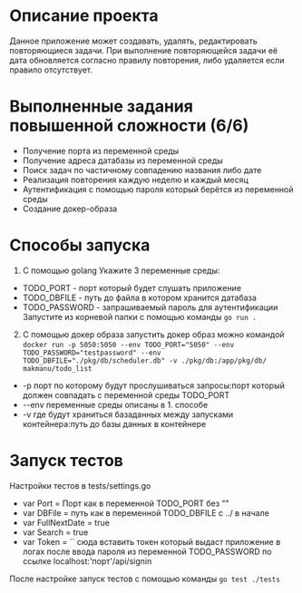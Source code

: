 # Описание проекта

Данное приложение может создавать, удалять, редактировать повторяющиеся задачи.
При выполнение повторяющейся задачи её дата обновляется согласно правилу повторения, либо удаляется если правило отсутствует.

# Выполненные задания повышенной сложности (6/6)

- Получение порта из переменной среды
- Получение адреса датабазы из переменной среды
- Поиск задач по частичному совпадению названия либо дате
- Реализация повторения каждую неделю и каждый месяц
- Аутентификация с помощью пароля который берётся из переменной среды
- Создание докер-образа

# Способы запуска

1. С помощью golang
Укажите 3 переменные среды:
- TODO_PORT - порт который будет слушать приложение
- TODO_DBFILE - путь до файла в котором хранится датабаза
- TODO_PASSWORD - запрашиваемый пароль для аутентификации
Запустите из корневой папки с помощью команды ```go run .```
2. С помощью докер образа
запустить докер образ можно командой ```docker run -p 5050:5050 --env TODO_PORT="5050" --env TODO_PASSWORD="testpassword" --env TODO_DBFILE="./pkg/db/scheduler.db" -v ./pkg/db:/app/pkg/db/ makmanu/todo_list```
- -p порт по которому будут прослушиваться запросы:порт который должен совпадать с переменной среды TODO_PORT
- --env переменные среды описаны в 1. способе
- -v где будут храниться базаданных между запусками контейнера:путь до базы данных в контейнере

# Запуск тестов

Настройки тестов в tests/settings.go
- var Port = Порт как в переменной TODO_PORT без ""
- var DBFile = путь как в переменной TODO_DBFILE с ../ в начале
- var FullNextDate = true 
- var Search = true
- var Token = `` сюда вставить токен который выдаст приложение в логах после ввода пароля из переменной TODO_PASSWORD по ссылке localhost:'порт'/api/signin

После настройке запуск тестов с помощью команды ```go test ./tests```

